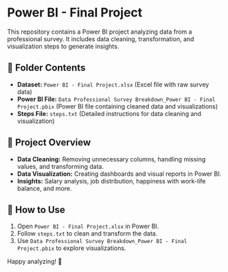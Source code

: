 # Power BI - Final Project

This repository contains a Power BI project analyzing data from a professional survey. It includes data cleaning, transformation, and visualization steps to generate insights.

## 📂 Folder Contents
- **Dataset:** `Power BI - Final Project.xlsx` (Excel file with raw survey data)
- **Power BI File:** `Data Professional Survey Breakdown_Power BI - Final Project.pbix` (Power BI file containing cleaned data and visualizations)
- **Steps File:** `steps.txt` (Detailed instructions for data cleaning and visualization)

## 📌 Project Overview
- **Data Cleaning:** Removing unnecessary columns, handling missing values, and transforming data.
- **Data Visualization:** Creating dashboards and visual reports in Power BI.
- **Insights:** Salary analysis, job distribution, happiness with work-life balance, and more.

## 🚀 How to Use
1. Open `Power BI - Final Project.xlsx` in Power BI.
2. Follow `steps.txt` to clean and transform the data.
3. Use `Data Professional Survey Breakdown_Power BI - Final Project.pbix` to explore visualizations.

Happy analyzing! 🚀
